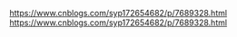 https://www.cnblogs.com/syp172654682/p/7689328.html
https://www.cnblogs.com/syp172654682/p/7689328.html
